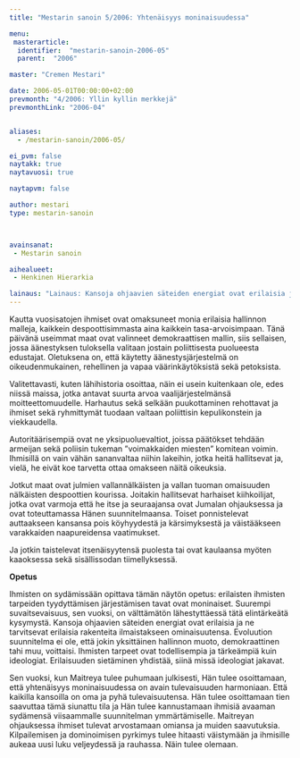 ```yaml
---
title: "Mestarin sanoin 5/2006: Yhtenäisyys moninaisuudessa"

menu:
 masterarticle:
  identifier:  "mestarin-sanoin-2006-05"
  parent:  "2006"

master: "Cremen Mestari"

date: 2006-05-01T00:00:00+02:00
prevmonth: "4/2006: Yllin kyllin merkkejä"
prevmonthLink: "2006-04"


aliases:
  - /mestarin-sanoin/2006-05/

ei_pvm: false
naytakk: true
naytavuosi: true

naytapvm: false

author: mestari
type: mestarin-sanoin



avainsanat:
 - Mestarin sanoin

aihealueet:
 - Henkinen Hierarkia

lainaus: "Lainaus: Kansoja ohjaavien säteiden energiat ovat erilaisia ja ne tarvitsevat erilaisia rakenteita ilmaistakseen ominaisuutensa. Evoluution suunnitelma ei ole, että jokin yksittäinen hallinnon muoto, demokraattinen tahi muu, voittaisi. Ihmisten tarpeet ovat todellisempia ja tärkeämpiä kuin ideologiat. Erilaisuuden sietäminen yhdistää, siinä missä ideologiat jakavat."
---
```

<p>Kautta vuosisatojen ihmiset ovat omaksuneet monia erilaisia hallinnon malleja, kaikkein despoottisimmasta aina kaikkein tasa-arvoisimpaan. Tänä päivänä useimmat maat ovat valinneet demokraattisen mallin, siis sellaisen, jossa äänestyksen tuloksella valitaan jostain poliittisesta puolueesta edustajat. Oletuksena on, että käytetty äänestysjärjestelmä on oikeudenmukainen, rehellinen ja vapaa väärinkäytöksistä sekä petoksista.</p>
<p>Valitettavasti, kuten lähihistoria osoittaa, näin ei usein kuitenkaan ole, edes niissä maissa, jotka antavat suurta arvoa vaalijärjestelmänsä moitteettomuudelle. Harhautus sekä selkään puukottaminen rehottavat ja ihmiset sekä ryhmittymät tuodaan valtaan poliittisin kepulikonstein ja viekkaudella.</p>
<p>Autoritäärisempiä ovat ne yksipuoluevaltiot, joissa päätökset tehdään armeijan sekä poliisin tukeman ”voimakkaiden miesten” komitean voimin. Ihmisillä on vain vähän sananvaltaa niihin lakeihin, jotka heitä hallitsevat ja, vielä, he eivät koe tarvetta ottaa omakseen näitä oikeuksia.</p>
<p>Jotkut maat ovat julmien vallannälkäisten ja vallan tuoman omaisuuden nälkäisten despoottien kourissa. Joitakin hallitsevat harhaiset kiihkoilijat, jotka ovat varmoja että he itse ja seuraajansa ovat Jumalan ohjauksessa ja ovat toteuttamassa Hänen suunnitelmaansa. Toiset ponnistelevat auttaakseen kansansa pois köyhyydestä ja kärsimyksestä ja väistääkseen varakkaiden naapureidensa vaatimukset.</p>
<p>Ja jotkin taistelevat itsenäisyytensä puolesta tai ovat kaulaansa myöten kaaoksessa sekä sisällissodan tiimellyksessä.</p>
<p><strong>Opetus</strong></p>
<p>Ihmisten on sydämissään opittava tämän näytön opetus: erilaisten ihmisten tarpeiden tyydyttämisen järjestämisen tavat ovat moninaiset. Suurempi suvaitsevaisuus, sen vuoksi, on välttämätön lähestyttäessä tätä elintärkeätä kysymystä. Kansoja ohjaavien säteiden energiat ovat erilaisia ja ne tarvitsevat erilaisia rakenteita ilmaistakseen ominaisuutensa. Evoluution suunnitelma ei ole, että jokin yksittäinen hallinnon muoto, demokraattinen tahi muu, voittaisi. Ihmisten tarpeet ovat todellisempia ja tärkeämpiä kuin ideologiat. Erilaisuuden sietäminen yhdistää, siinä missä ideologiat jakavat.</p>
<p>Sen vuoksi, kun Maitreya tulee puhumaan julkisesti, Hän tulee osoittamaan, että yhtenäisyys moninaisuudessa on avain tulevaisuuden harmoniaan. Että kaikilla kansoilla on oma ja pyhä tulevaisuutensa. Hän tulee osoittamaan tien saavuttaa tämä siunattu tila ja Hän tulee kannustamaan ihmisiä avaaman sydämensä viisaammalle suunnitelman ymmärtämiselle. Maitreyan ohjauksessa ihmiset tulevat arvostamaan omiansa ja muiden saavutuksia. Kilpailemisen ja dominoimisen pyrkimys tulee hitaasti väistymään ja ihmisille aukeaa uusi luku veljeydessä ja rauhassa. Näin tulee olemaan.</p>